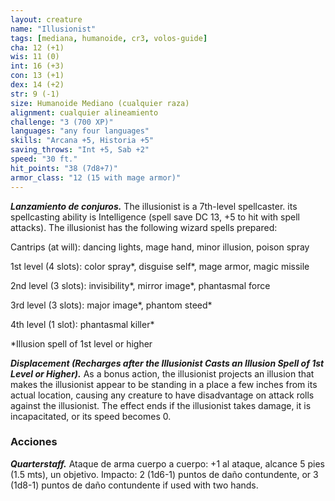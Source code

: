 ```yaml
---
layout: creature
name: "Illusionist"
tags: [mediana, humanoide, cr3, volos-guide]
cha: 12 (+1)
wis: 11 (0)
int: 16 (+3)
con: 13 (+1)
dex: 14 (+2)
str: 9 (-1)
size: Humanoide Mediano (cualquier raza)
alignment: cualquier alineamiento
challenge: "3 (700 XP)"
languages: "any four languages"
skills: "Arcana +5, Historia +5"
saving_throws: "Int +5, Sab +2"
speed: "30 ft."
hit_points: "38 (7d8+7)"
armor_class: "12 (15 with mage armor)"
---
```


***Lanzamiento de conjuros.*** The illusionist is a 7th-level spellcaster. its spellcasting ability is Intelligence (spell save DC 13, +5 to hit with spell attacks). The illusionist has the following wizard spells prepared:

Cantrips (at will): dancing lights, mage hand, minor illusion, poison spray

1st level (4 slots): color spray*, disguise self*, mage armor, magic missile

2nd level (3 slots): invisibility*, mirror image*, phantasmal force

3rd level (3 slots): major image*, phantom steed*

4th level (1 slot): phantasmal killer*

*Illusion spell of 1st level or higher

***Displacement (Recharges after the Illusionist Casts an Illusion Spell of 1st Level or Higher).*** As a bonus action, the illusionist projects an illusion that makes the illusionist appear to be standing in a place a few inches from its actual location, causing any creature to have disadvantage on attack rolls against the illusionist. The effect ends if the illusionist takes damage, it is incapacitated, or its speed becomes 0.

### Acciones

***Quarterstaff.*** Ataque de arma cuerpo a cuerpo: +1 al ataque, alcance 5 pies (1.5 mts), un objetivo. Impacto: 2 (1d6-1) puntos de daño contundente, or 3 (1d8-1) puntos de daño contundente if used with two hands.
